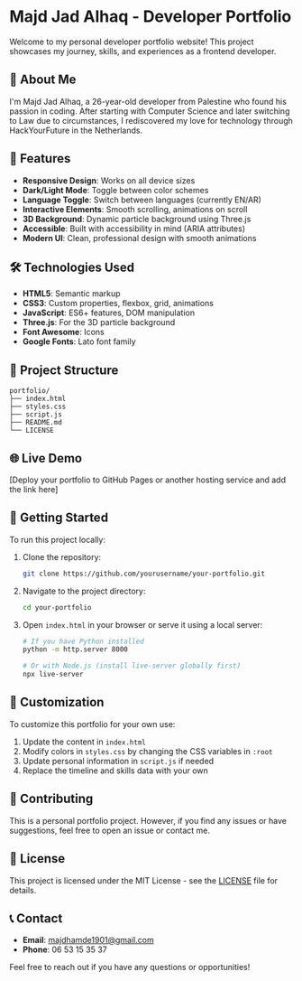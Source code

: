 # Majd Jad Alhaq - Developer Portfolio

Welcome to my personal developer portfolio website! This project showcases my journey, skills, and experiences as a frontend developer.

## 🌟 About Me

I'm Majd Jad Alhaq, a 26-year-old developer from Palestine who found his passion in coding. After starting with Computer Science and later switching to Law due to circumstances, I rediscovered my love for technology through HackYourFuture in the Netherlands.

## 🚀 Features

- **Responsive Design**: Works on all device sizes
- **Dark/Light Mode**: Toggle between color schemes
- **Language Toggle**: Switch between languages (currently EN/AR)
- **Interactive Elements**: Smooth scrolling, animations on scroll
- **3D Background**: Dynamic particle background using Three.js
- **Accessible**: Built with accessibility in mind (ARIA attributes)
- **Modern UI**: Clean, professional design with smooth animations

## 🛠️ Technologies Used

- **HTML5**: Semantic markup
- **CSS3**: Custom properties, flexbox, grid, animations
- **JavaScript**: ES6+ features, DOM manipulation
- **Three.js**: For the 3D particle background
- **Font Awesome**: Icons
- **Google Fonts**: Lato font family

## 📁 Project Structure

```
portfolio/
├── index.html
├── styles.css
├── script.js
├── README.md
└── LICENSE
```

## 🌐 Live Demo

[Deploy your portfolio to GitHub Pages or another hosting service and add the link here]

## 🚀 Getting Started

To run this project locally:

1. Clone the repository:
   ```bash
   git clone https://github.com/yourusername/your-portfolio.git
   ```

2. Navigate to the project directory:
   ```bash
   cd your-portfolio
   ```

3. Open `index.html` in your browser or serve it using a local server:
   ```bash
   # If you have Python installed
   python -m http.server 8000
   
   # Or with Node.js (install live-server globally first)
   npx live-server
   ```

## 🎨 Customization

To customize this portfolio for your own use:

1. Update the content in `index.html`
2. Modify colors in `styles.css` by changing the CSS variables in `:root`
3. Update personal information in `script.js` if needed
4. Replace the timeline and skills data with your own

## 🤝 Contributing

This is a personal portfolio project. However, if you find any issues or have suggestions, feel free to open an issue or contact me.

## 📄 License

This project is licensed under the MIT License - see the [LICENSE](LICENSE) file for details.

## 📞 Contact

- **Email**: [majdhamde1901@gmail.com](mailto:majdhamde1901@gmail.com)
- **Phone**: 06 53 15 35 37

Feel free to reach out if you have any questions or opportunities!